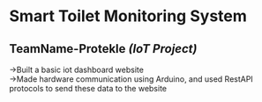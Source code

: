 # Smart Toilet Monitoring System
## TeamName-Protekle  *(IoT Project)*
->Built a basic iot dashboard website  
->Made hardware communication using Arduino, and used RestAPI protocols to send these data to the website